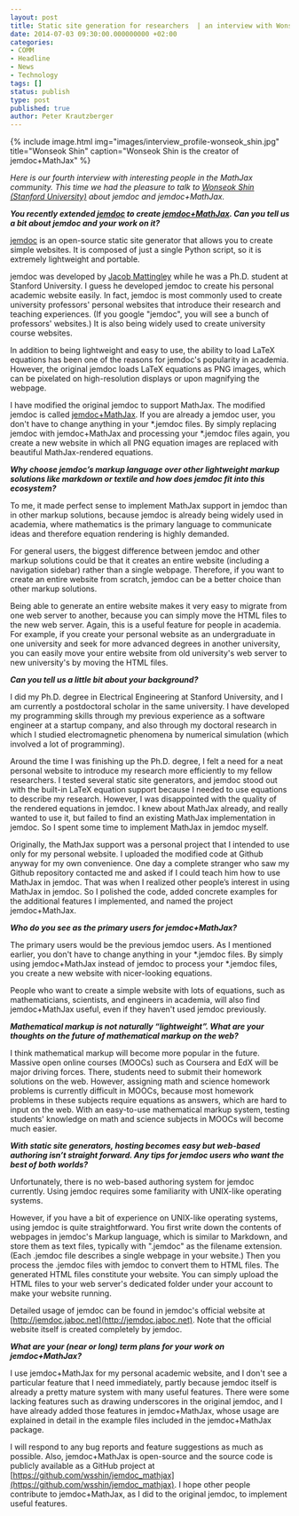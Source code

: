 ```yaml
---
layout: post
title: Static site generation for researchers  | an interview with Wonseok Shin
date: 2014-07-03 09:30:00.000000000 +02:00
categories:
- COMM
- Headline
- News
- Technology
tags: []
status: publish
type: post
published: true
author: Peter Krautzberger
---
```


{% include image.html img="images/interview_profile-wonseok_shin.jpg" title="Wonseok Shin" caption="Wonseok Shin is the creator of jemdoc+MathJax" %}

_Here is our fourth interview with interesting people in the MathJax community. This time we had the pleasure to talk to [Wonseok Shin (Stanford University)](http://web.stanford.edu/~wsshin/) about jemdoc and jemdoc+MathJax._

**_You recently extended [jemdoc](http://jemdoc.jaboc.net) to create [jemdoc+MathJax](https://github.com/wsshin/jemdoc_mathjax). Can you tell us a bit about jemdoc and your work on it?_**

[jemdoc](http://jemdoc.jaboc.net) is an open-source static site generator that allows you to create simple websites.  It is composed of just a single Python script, so it is extremely lightweight and portable.

jemdoc was developed by [Jacob Mattingley](https://twitter.com/jem_nz) while he was a Ph.D. student at Stanford University.  I guess he developed jemdoc to create his personal academic website easily.  In fact, jemdoc is most commonly used to create university professors' personal websites that introduce their research and teaching experiences.  (If you google "jemdoc", you will see a bunch of professors' websites.)  It is also being widely used to create university course websites.

In addition to being lightweight and easy to use, the ability to load LaTeX equations has been one of the reasons for jemdoc's popularity in academia.  However, the original jemdoc loads LaTeX equations as PNG images, which can be pixelated on high-resolution displays or upon magnifying the webpage.

I have modified the original jemdoc to support MathJax.  The modified jemdoc is called [jemdoc+MathJax](https://github.com/wsshin/jemdoc_mathjax).   If you are already a jemdoc user, you don't have to change anything in your *.jemdoc files.  By simply replacing jemdoc with jemdoc+MathJax and processing your *.jemdoc files again, you create a new website in which all PNG equation images are replaced with beautiful MathJax-rendered equations.

**_Why choose jemdoc’s markup language over other lightweight markup solutions like markdown or textile and how does jemdoc fit into this ecosystem?_**

To me, it made perfect sense to implement MathJax support in jemdoc than in other markup solutions, because jemdoc is already being widely used in academia, where mathematics is the primary language to communicate ideas and therefore equation rendering is highly demanded.

For general users, the biggest difference between jemdoc and other markup solutions could be that it creates an entire website (including a navigation sidebar) rather than a single webpage.  Therefore, if you want to create an entire website from scratch, jemdoc can be a better choice than other markup solutions.

Being able to generate an entire website makes it very easy to migrate from one web server to another, because you can simply move the HTML files to the new web server.  Again, this is a useful feature for people in academia.  For example, if you create your personal website as an undergraduate in one university and seek for more advanced degrees in another university, you can easily move your entire website from old university's web server to new university's by moving the HTML files.

**_Can you tell us a little bit about your background?_**

I did my Ph.D. degree in Electrical Engineering at Stanford University, and I am currently a postdoctoral scholar in the same university.  I have developed my programming skills through my previous experience as a software engineer at a startup company, and also through my doctoral research in which I studied electromagnetic phenomena by numerical simulation (which involved a lot of programming).

Around the time I was finishing up the Ph.D. degree, I felt a need for a neat personal website to introduce my research more efficiently to my fellow researchers.  I tested several static site generators, and jemdoc stood out with the built-in LaTeX equation support because I needed to use equations to describe my research.  However, I was disappointed with the quality of the rendered equations in jemdoc.  I knew about MathJax already, and really wanted to use it, but failed to find an existing MathJax implementation in jemdoc.  So I spent some time to implement MathJax in jemdoc myself.

Originally, the MathJax support was a personal project that I intended to use only for my personal website.  I uploaded the modified code at Github anyway for my own convenience.  One day a complete stranger who saw my Github repository contacted me and asked if I could teach him how to use MathJax in jemdoc. That was when I realized other people’s interest in using MathJax in jemdoc. So I polished the code, added concrete examples for the additional features I implemented, and named the project jemdoc+MathJax.

**_Who do you see as the primary users for jemdoc+MathJax?_**

The primary users would be the previous jemdoc users.  As I mentioned earlier, you don't have to change anything in your *.jemdoc files.  By simply using jemdoc+MathJax instead of jemdoc to process your *.jemdoc files, you create a new website with nicer-looking equations.

People who want to create a simple website with lots of equations, such as mathematicians, scientists, and engineers in academia, will also find jemdoc+MathJax useful, even if they haven't used jemdoc previously.

**_Mathematical markup is not naturally “lightweight”.  What are your thoughts on the future of mathematical markup on the web?_**

I think mathematical markup will become more popular in the future.  Massive open online courses (MOOCs) such as Coursera and EdX will be major driving forces.  There, students need to submit their homework solutions on the web.  However, assigning math and science homework problems is currently difficult in MOOCs, because most homework problems in these subjects require equations as answers, which are hard to input on the web.  With an easy-to-use mathematical markup system, testing students' knowledge on math and science subjects in MOOCs will become much easier.

**_With static site generators, hosting becomes easy but web-based authoring isn’t straight forward. Any tips for jemdoc users who want the best of both worlds?_**

Unfortunately, there is no web-based authoring system for jemdoc currently.  Using jemdoc requires some familiarity with UNIX-like operating systems.

However, if you have a bit of experience on UNIX-like operating systems, using jemdoc is quite straightforward.  You first write down the contents of webpages in jemdoc's Markup language, which is similar to Markdown, and store them as text files, typically with ".jemdoc" as the filename extension.  (Each .jemdoc file describes a single webpage in your website.)  Then you process the .jemdoc files with jemdoc to convert them to HTML files.  The generated HTML files constitute your website.  You can simply upload the HTML files to your web server's dedicated folder under your account to make your website running.

Detailed usage of jemdoc can be found in jemdoc's official website at [http://jemdoc.jaboc.net](http://jemdoc.jaboc.net).  Note that the official website itself is created completely by jemdoc.

**_What are your (near or long) term plans for your work on jemdoc+MathJax?_**

I use jemdoc+MathJax for my personal academic website, and I don't see a particular feature that I need immediately, partly because jemdoc itself is already a pretty mature system with many useful features.  There were some lacking features such as drawing underscores in the original jemdoc, and I have already added those features in jemdoc+MathJax, whose usage are explained in detail in the example files included in the jemdoc+MathJax package.

I will respond to any bug reports and feature suggestions as much as possible.  Also, jemdoc+MathJax is open-source and the source code is publicly available as a GitHub project at [https://github.com/wsshin/jemdoc_mathjax](https://github.com/wsshin/jemdoc_mathjax).  I hope other people contribute to jemdoc+MathJax, as I did to the original jemdoc, to implement useful features.
